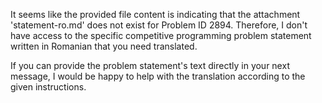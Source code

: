 It seems like the provided file content is indicating that the attachment 'statement-ro.md' does not exist for Problem ID 2894. Therefore, I don't have access to the specific competitive programming problem statement written in Romanian that you need translated.

If you can provide the problem statement's text directly in your next message, I would be happy to help with the translation according to the given instructions.